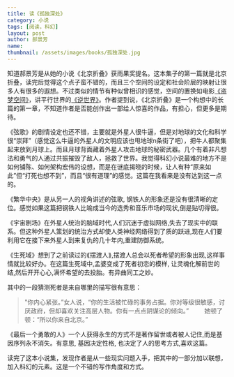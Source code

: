 ```yaml
---
title: 读《孤独深处》 
category: 小说 
tags: [阅读，科幻]  
layout: post  
author: 郝景芳 
name: 
thumbnail: /assets/images/books/孤独深处.jpg
---
```


知道郝景芳是从她的小说《北京折叠》获雨果奖提名。这本集子的第一篇就是北京折叠，读完后觉得这个点子蛮不错的，而且三个空间的设定和社会阶层的映射让很多人有很多的遐想。不过类似的情节有种似曾相识的感觉，空间的置换如电影[《盗梦空间》](https://movie.douban.com/subject/3541415/)，讲平行世界的[《逆世界》](https://movie.douban.com/subject/3566266/)。作者提到说，《北京折叠》是一个构想中的长篇的第一章，不知道作者是否能创作出一部给人惊喜的作品，有担心，但更多是期待。

《弦歌》的剧情设定也还不错，主要就是外星人很牛逼，但是对地球的文化和科学很“崇拜”（感觉这么牛逼的外星人的文明应该也甩地球n条街了吧），把牛人都聚集起来放到月球上。而且月球背面藏着外星人攻击地球的秘密武器。几个有着非凡想法和勇气的人通过共振摧毁了敌人，拯救了世界。我觉得科幻小说最难的地方不是如何铺陈、如何架构宏伟的设想，而是在谜底揭晓的时候，让人有种“原来如此”但“打死也想不到”，而且“很有道理”的感觉。这篇在我看来是没有达到这一点的。

《繁华中央》是从另一人的视角讲述的弦歌, 钢铁人的形象还是没有很清晰的定位。感觉如果这篇把钢铁人比喻成当今的选秀和音乐市场的现状,倒是贴切得很。

《宇宙剧场》在外星人统治的脑域时代,人们沉迷于虚拟网络,失去了现实中的联系。但这种外星人策划的统治方式却使人类神经网络得到了质的跃进,现在人们要利用它在接下来外星人到来复仇的几十年内,重建防御系统。

《生死域》想到了之前读过的⟪摆渡人⟫,摆渡人总会以死者希望的形象出现,这样事情就比较好办。在这篇生死域中,孟婆变成了死者初恋的模样, 让灵魂化解前世的结,然后开开心心,满怀希望的去投胎。有异曲同工之妙。 

其中的一段猜测死者是来自哪里的描写很有意思：

> "你内心紧张。”女人说，“你的生活被忙碌的事务占据。你对等级很敏感，讨厌政府，但却喜欢关注高层人物。你有一点点阴谋论的倾向。” 　　
她顿了顿：“所以你来自北京。”

《最后一个勇敢的人》一个人获得永生的方式不是著作留世或者被人记住,而是基因序列永不消失。有意思, 基因决定性格, 也决定了人的思考方式,喜欢这篇。

读完了这本小说集，发现作者是从一些现实问题入手，把其中的一部分加以联想，加入科幻的元素。这是一个不错的写作角度和方式。


